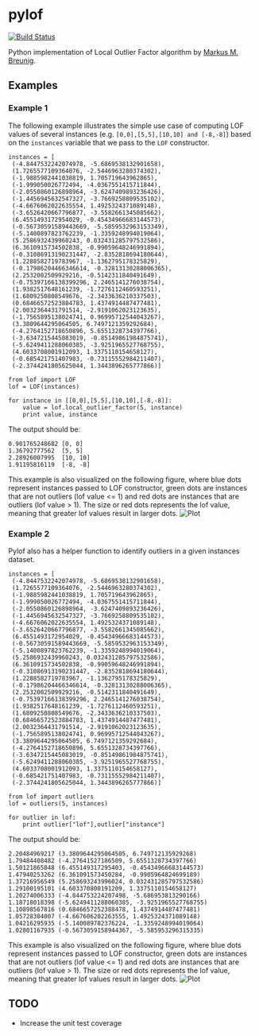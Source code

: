 pylof
=====
[![Build Status](https://travis-ci.org/damjankuznar/pylof.png?branch=master)](https://travis-ci.org/damjankuznar/pylof)

Python implementation of Local Outlier Factor algorithm by [Markus M. Breunig](http://www.dbs.ifi.lmu.de/Publikationen/Papers/LOF.pdf).

Examples
--------

### Example 1

The following example illustrates the simple use case of computing LOF values of several instances (e.g. `[0,0],[5,5],[10,10] and [-8,-8]`) based on the `instances` variable that we pass to the `LOF` constructor.
```
instances = [
 (-4.8447532242074978, -5.6869538132901658),
 (1.7265577109364076, -2.5446963280374302),
 (-1.9885982441038819, 1.705719643962865),
 (-1.999050026772494, -4.0367551415711844),
 (-2.0550860126898964, -3.6247409893236426),
 (-1.4456945632547327, -3.7669258809535102),
 (-4.6676062022635554, 1.4925324371089148),
 (-3.6526420667796877, -3.5582661345085662),
 (6.4551493172954029, -0.45434966683144573),
 (-0.56730591589443669, -5.5859532963153349),
 (-5.1400897823762239, -1.3359248994019064),
 (5.2586932439960243, 0.032431285797532586),
 (6.3610915734502838, -0.99059648246991894),
 (-0.31086913190231447, -2.8352818694180644),
 (1.2288582719783967, -1.1362795178325829),
 (-0.17986204466346614, -0.32813130288006365),
 (2.2532002509929216, -0.5142311840491649),
 (-0.75397166138399296, 2.2465141276038754),
 (1.9382517648161239, -1.7276112460593251),
 (1.6809250808549676, -2.3433636210337503),
 (0.68466572523884783, 1.4374914487477481),
 (2.0032364431791514, -2.9191062023123635),
 (-1.7565895138024741, 0.96995712544043267),
 (3.3809644295064505, 6.7497121359292684),
 (-4.2764152718650896, 5.6551328734397766),
 (-3.6347215445083019, -0.85149861984875741),
 (-5.6249411288060385, -3.9251965527768755),
 (4.6033708001912093, 1.3375110154658127),
 (-0.685421751407983, -0.73115552984211407),
 (-2.3744241805625044, 1.3443896265777866)]

from lof import LOF
lof = LOF(instances)

for instance in [[0,0],[5,5],[10,10],[-8,-8]]:
    value = lof.local_outlier_factor(5, instance)
    print value, instance
```
The output should be:
```
0.901765248682 [0, 0]
1.36792777562  [5, 5]
2.28926007995  [10, 10]
1.91195816119  [-8, -8]
```
This example is also visualized on the following figure, where blue dots represent instances passed to LOF constructor, green dots are instances that are not outliers (lof value <= 1) and red dots are instances that are outliers (lof value > 1). The size or red dots represents the lof value, meaning that greater lof values result in larger dots.
![Plot](https://github.com/damjankuznar/pylof/raw/master/example1.png)

### Example 2
Pylof also has a helper function to identify outliers in a given instances dataset.
```
instances = [
 (-4.8447532242074978, -5.6869538132901658),
 (1.7265577109364076, -2.5446963280374302),
 (-1.9885982441038819, 1.705719643962865),
 (-1.999050026772494, -4.0367551415711844),
 (-2.0550860126898964, -3.6247409893236426),
 (-1.4456945632547327, -3.7669258809535102),
 (-4.6676062022635554, 1.4925324371089148),
 (-3.6526420667796877, -3.5582661345085662),
 (6.4551493172954029, -0.45434966683144573),
 (-0.56730591589443669, -5.5859532963153349),
 (-5.1400897823762239, -1.3359248994019064),
 (5.2586932439960243, 0.032431285797532586),
 (6.3610915734502838, -0.99059648246991894),
 (-0.31086913190231447, -2.8352818694180644),
 (1.2288582719783967, -1.1362795178325829),
 (-0.17986204466346614, -0.32813130288006365),
 (2.2532002509929216, -0.5142311840491649),
 (-0.75397166138399296, 2.2465141276038754),
 (1.9382517648161239, -1.7276112460593251),
 (1.6809250808549676, -2.3433636210337503),
 (0.68466572523884783, 1.4374914487477481),
 (2.0032364431791514, -2.9191062023123635),
 (-1.7565895138024741, 0.96995712544043267),
 (3.3809644295064505, 6.7497121359292684),
 (-4.2764152718650896, 5.6551328734397766),
 (-3.6347215445083019, -0.85149861984875741),
 (-5.6249411288060385, -3.9251965527768755),
 (4.6033708001912093, 1.3375110154658127),
 (-0.685421751407983, -0.73115552984211407),
 (-2.3744241805625044, 1.3443896265777866)]

from lof import outliers
lof = outliers(5, instances)

for outlier in lof:
    print outlier["lof"],outlier["instance"]
```
The output should be:
```
2.20484969217 (3.3809644295064505, 6.749712135929268)
1.79484408482 (-4.27641527186509, 5.6551328734397766)
1.50121865848 (6.455149317295403, -0.45434966683144573)
1.47940253262 (6.361091573450284, -0.9905964824699189)
1.37216956549 (5.258693243996024, 0.032431285797532586)
1.29100195101 (4.603370800191209, 1.3375110154658127)
1.20274006333 (-4.844753224207498, -5.686953813290166)
1.18718018398 (-5.6249411288060385, -3.9251965527768755)
1.10898567816 (0.6846657252388478, 1.4374914487477481)
1.05728304007 (-4.667606202263555, 1.4925324371089148)
1.04216295935 (-5.140089782376224, -1.3359248994019064)
1.02801167935 (-0.5673059158944367, -5.585953296315335)
```
This example is also visualized on the following figure, where blue dots represent instances passed to LOF constructor, green dots are instances that are not outliers (lof value <= 1) and red dots are instances that are outliers (lof value > 1). The size or red dots represents the lof value, meaning that greater lof values result in larger dots.
![Plot](https://github.com/damjankuznar/pylof/raw/master/example2.png)

TODO
-----
 * Increase the unit test coverage
